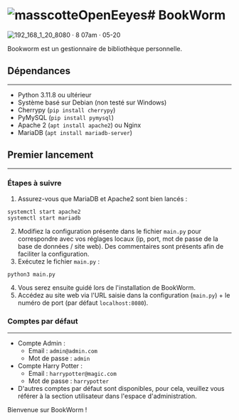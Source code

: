 ![masscotteOpenEeyes](https://github.com/dedaleDev/BookWorm/assets/101816097/e2ae4087-861b-41b8-8d45-9ea8cc29f71d)# BookWorm
================

![192_168_1_20_8080 · 8 07am · 05-20](https://github.com/dedaleDev/BookWorm/assets/101816097/ef419c1d-f85d-4d3d-a6b3-9d9c54665615)

Bookworm est un gestionnaire de bibliothèque personnelle.

## Dépendances
-------------

* Python 3.11.8 ou ultérieur
* Système basé sur Debian (non testé sur Windows)
* Cherrypy (`pip install cherrypy`)
* PyMySQL (`pip install pymysql`)
* Apache 2 (`apt install apache2`) ou Nginx
* MariaDB (`apt install mariadb-server`)

## Premier lancement
--------------

### Étapes à suivre

1. Assurez-vous que MariaDB et Apache2 sont bien lancés :
```
systemctl start apache2
systemctl start mariadb
```
2. Modifiez la configuration présente dans le fichier `main.py` pour correspondre avec vos réglages locaux (ip, port, mot de passe de la base de données / site web). Des commentaires sont présents afin de faciliter la configuration.
3. Exécutez le fichier `main.py` :
```
python3 main.py
```
4. Vous serez ensuite guidé lors de l'installation de BookWorm.
5. Accédez au site web via l'URL saisie dans la configuration (`main.py`) + le numéro de port (par défaut `localhost:8080`).

### Comptes par défaut
---------------------

* Compte Admin :
	+ Email : `admin@admin.com`
	+ Mot de passe : `admin`
* Compte Harry Potter :
	+ Email : `harrypotter@magic.com`
	+ Mot de passe : `harrypotter`
* D'autres comptes par défaut sont disponibles, pour cela, veuillez vous référer à la section utilisateur dans l'espace d'administration.

Bienvenue sur BookWorm !
